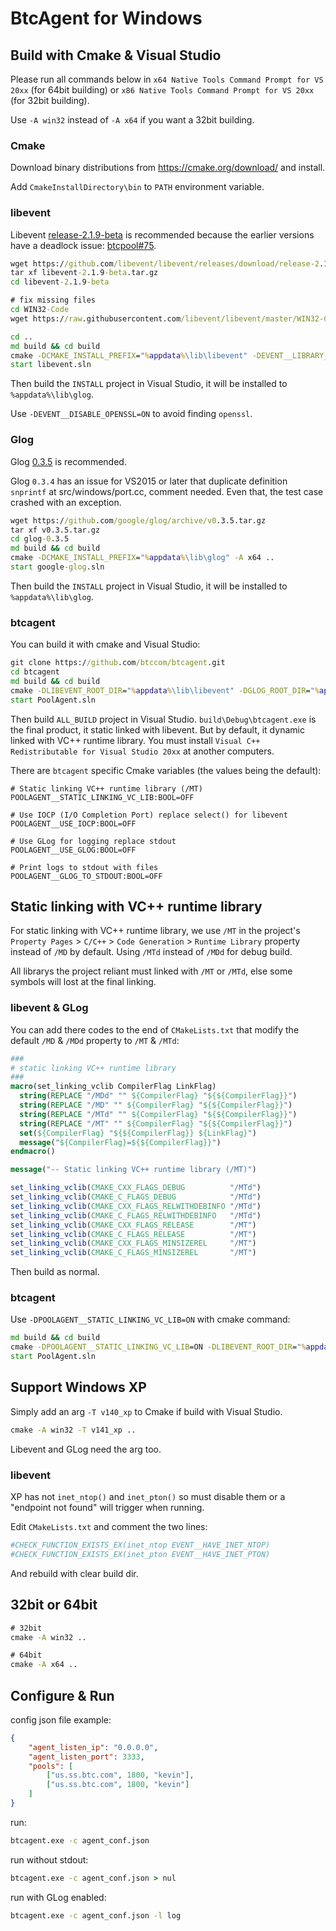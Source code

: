 # BtcAgent for Windows


## Build with Cmake & Visual Studio

Please run all commands below in `x64 Native Tools Command Prompt for VS 20xx` (for 64bit building) or `x86 Native Tools Command Prompt for VS 20xx` (for 32bit building).

Use `-A win32` instead of `-A x64` if you want a 32bit building.

### Cmake

Download binary distributions from https://cmake.org/download/ and install.

Add ```CmakeInstallDirectory\bin``` to ```PATH``` environment variable.


### libevent

Libevent [release-2.1.9-beta](https://github.com/libevent/libevent/releases/tag/release-2.1.9-beta) is recommended because the earlier versions have a deadlock issue: [btcpool#75](https://github.com/btccom/btcpool/issues/75).

```cmd
wget https://github.com/libevent/libevent/releases/download/release-2.1.9-beta/libevent-2.1.9-beta.tar.gz
tar xf libevent-2.1.9-beta.tar.gz
cd libevent-2.1.9-beta

# fix missing files
cd WIN32-Code
wget https://raw.githubusercontent.com/libevent/libevent/master/WIN32-Code/getopt_long.c https://raw.githubusercontent.com/libevent/libevent/master/WIN32-Code/getopt.h https://raw.githubusercontent.com/libevent/libevent/master/WIN32-Code/getopt.c

cd ..
md build && cd build
cmake -DCMAKE_INSTALL_PREFIX="%appdata%\lib\libevent" -DEVENT__LIBRARY_TYPE=STATIC -DEVENT__DISABLE_OPENSSL=ON -A x64 ..
start libevent.sln
```

Then build the ```INSTALL``` project in Visual Studio, it will be installed to ```%appdata%\lib\glog```.

Use ```-DEVENT__DISABLE_OPENSSL=ON``` to avoid finding ```openssl```.


### Glog

Glog [0.3.5](https://github.com/google/glog/releases/tag/v0.3.5) is recommended.

Glog ```0.3.4``` has an issue for VS2015 or later that duplicate definition ```snprintf``` at src/windows/port.cc, comment needed. Even that, the test case crashed with an exception.

```cmd
wget https://github.com/google/glog/archive/v0.3.5.tar.gz
tar xf v0.3.5.tar.gz
cd glog-0.3.5
md build && cd build
cmake -DCMAKE_INSTALL_PREFIX="%appdata%\lib\glog" -A x64 ..
start google-glog.sln
```

Then build the ```INSTALL``` project in Visual Studio, it will be installed to ```%appdata%\lib\glog```.


### btcagent

You can build it with cmake and Visual Studio:

```cmd
git clone https://github.com/btccom/btcagent.git
cd btcagent
md build && cd build
cmake -DLIBEVENT_ROOT_DIR="%appdata%\lib\libevent" -DGLOG_ROOT_DIR="%appdata%\lib\glog" -A x64 ..
start PoolAgent.sln
```

Then build ```ALL_BUILD``` project in Visual Studio. ```build\Debug\btcagent.exe``` is the final product, it static linked with libevent. But by default, it dynamic linked with VC++ runtime library. You must install ```Visual C++ Redistributable for Visual Studio 20xx``` at another computers.

There are ```btcagent``` specific Cmake variables (the values being the default):

```
# Static linking VC++ runtime library (/MT)
POOLAGENT__STATIC_LINKING_VC_LIB:BOOL=OFF

# Use IOCP (I/O Completion Port) replace select() for libevent
POOLAGENT__USE_IOCP:BOOL=OFF

# Use GLog for logging replace stdout
POOLAGENT__USE_GLOG:BOOL=OFF

# Print logs to stdout with files
POOLAGENT__GLOG_TO_STDOUT:BOOL=OFF
```

## Static linking with VC++ runtime library

For static linking with VC++ runtime library, we use ```/MT``` in the project's ```Property Pages``` > ```C/C++``` > ```Code Generation``` > ```Runtime Library``` property instead of ```/MD``` by default. Using ```/MTd``` instead of ```/MDd``` for debug build.

All librarys the project reliant must linked with ```/MT``` or ```/MTd```, else some symbols will lost at the final linking.


### libevent & GLog

You can add there codes to the end of ```CMakeLists.txt``` that modify the default ```/MD``` & ```/MDd``` property to ```/MT``` & ```/MTd```:

```cmake
###
# static linking VC++ runtime library
###
macro(set_linking_vclib CompilerFlag LinkFlag)
  string(REPLACE "/MDd" "" ${CompilerFlag} "${${CompilerFlag}}")
  string(REPLACE "/MD" "" ${CompilerFlag} "${${CompilerFlag}}")
  string(REPLACE "/MTd" "" ${CompilerFlag} "${${CompilerFlag}}")
  string(REPLACE "/MT" "" ${CompilerFlag} "${${CompilerFlag}}")
  set(${CompilerFlag} "${${CompilerFlag}} ${LinkFlag}")
  message("${CompilerFlag}=${${CompilerFlag}}")
endmacro()

message("-- Static linking VC++ runtime library (/MT)")

set_linking_vclib(CMAKE_CXX_FLAGS_DEBUG          "/MTd")
set_linking_vclib(CMAKE_C_FLAGS_DEBUG            "/MTd")
set_linking_vclib(CMAKE_CXX_FLAGS_RELWITHDEBINFO "/MTd")
set_linking_vclib(CMAKE_C_FLAGS_RELWITHDEBINFO   "/MTd")
set_linking_vclib(CMAKE_CXX_FLAGS_RELEASE        "/MT")
set_linking_vclib(CMAKE_C_FLAGS_RELEASE          "/MT")
set_linking_vclib(CMAKE_CXX_FLAGS_MINSIZEREL     "/MT")
set_linking_vclib(CMAKE_C_FLAGS_MINSIZEREL       "/MT")
```

Then build as normal.


### btcagent

Use ```-DPOOLAGENT__STATIC_LINKING_VC_LIB=ON``` with cmake command:

```cmd
md build && cd build
cmake -DPOOLAGENT__STATIC_LINKING_VC_LIB=ON -DLIBEVENT_ROOT_DIR="%appdata%\lib\libevent" -DGLOG_ROOT_DIR="%appdata%\lib\glog" -A x64 ..
start PoolAgent.sln
```

## Support Windows XP

Simply add an arg ```-T v140_xp``` to Cmake if build with Visual Studio.

```cmd
cmake -A win32 -T v141_xp ..
```

Libevent and GLog need the arg too.

### libevent

XP has not ```inet_ntop()``` and ```inet_pton()``` so must disable them or a "endpoint not found" will trigger when running.

Edit ```CMakeLists.txt``` and comment the two lines:

```cmake
#CHECK_FUNCTION_EXISTS_EX(inet_ntop EVENT__HAVE_INET_NTOP)
#CHECK_FUNCTION_EXISTS_EX(inet_pton EVENT__HAVE_INET_PTON)
```

And rebuild with clear build dir.

## 32bit or 64bit

```cmd
# 32bit
cmake -A win32 ..

# 64bit
cmake -A x64 ..
```

## Configure & Run

config json file example:
```json
{
    "agent_listen_ip": "0.0.0.0",
    "agent_listen_port": 3333,
    "pools": [
        ["us.ss.btc.com", 1800, "kevin"],
        ["us.ss.btc.com", 1800, "kevin"]
    ]
}
```

run:
```cmd
btcagent.exe -c agent_conf.json
```

run without stdout:
```cmd
btcagent.exe -c agent_conf.json > nul
```

run with GLog enabled:
```cmd
btcagent.exe -c agent_conf.json -l log
```
